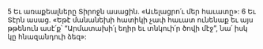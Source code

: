 5 Եւ առաքեալները Տիրոջն ասացին. «Աւելացրո՛ւ մեր հաւատը»: 6 Եւ Տէրն ասաց. «Եթէ մանանեխի հատիկի չափ հաւատ ունենաք եւ այս թթենուն ասէ՛ք՝ “Արմատախի՛լ եղիր եւ տնկուի՛ր ծովի մէջ”, նա՛ իսկ կը հնազանդուի ձեզ»:
